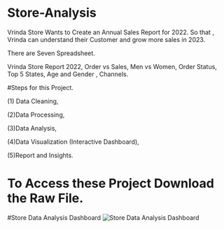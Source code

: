 # Store-Analysis

Vrinda Store Wants to Create an Annual Sales Report for 2022. So that , Vrinda can understand their Customer and grow more sales in 2023.



There are Seven Spreadsheet.

Vrinda Store Report 2022,
Order vs Sales,
Men vs Women,
Order Status,
Top 5 States,
Age and Gender ,
Channels.





#Steps for this Project.

(1) Data Cleaning, 
 
(2)Data Processing,
 
(3)Data Analysis,
 
(4)Data Visualization (Interactive Dashboard),
 
(5)Report and Insights.


# To Access these Project Download the Raw File. 



#Store Data Analysis Dashboard
![Store Data Analysis Dashboard](https://github.com/Sattu13/Store-Analysis/assets/91837451/217dbe35-8f74-4d58-b45d-44278906b122)



